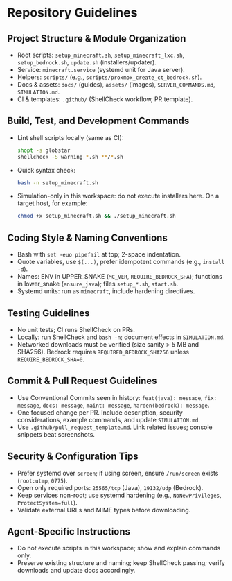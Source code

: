 # Repository Guidelines

## Project Structure & Module Organization
- Root scripts: `setup_minecraft.sh`, `setup_minecraft_lxc.sh`, `setup_bedrock.sh`, `update.sh` (installers/updater).
- Service: `minecraft.service` (systemd unit for Java server).
- Helpers: `scripts/` (e.g., `scripts/proxmox_create_ct_bedrock.sh`).
- Docs & assets: `docs/` (guides), `assets/` (images), `SERVER_COMMANDS.md`, `SIMULATION.md`.
- CI & templates: `.github/` (ShellCheck workflow, PR template).

## Build, Test, and Development Commands
- Lint shell scripts locally (same as CI):
  ```bash
  shopt -s globstar
  shellcheck -S warning *.sh **/*.sh
  ```
- Quick syntax check:
  ```bash
  bash -n setup_minecraft.sh
  ```
- Simulation-only in this workspace: do not execute installers here. On a target host, for example:
  ```bash
  chmod +x setup_minecraft.sh && ./setup_minecraft.sh
  ```

## Coding Style & Naming Conventions
- Bash with `set -euo pipefail` at top; 2-space indentation.
- Quote variables, use `$(...)`, prefer idempotent commands (e.g., `install -d`).
- Names: ENV in UPPER_SNAKE (`MC_VER`, `REQUIRE_BEDROCK_SHA`); functions in lower_snake (`ensure_java`); files `setup_*.sh`, `start.sh`.
- Systemd units: run as `minecraft`, include hardening directives.

## Testing Guidelines
- No unit tests; CI runs ShellCheck on PRs.
- Locally: run ShellCheck and `bash -n`; document effects in `SIMULATION.md`.
- Networked downloads must be verified (size sanity > 5 MB and SHA256). Bedrock requires `REQUIRED_BEDROCK_SHA256` unless `REQUIRE_BEDROCK_SHA=0`.

## Commit & Pull Request Guidelines
- Use Conventional Commits seen in history: `feat(java): message`, `fix: message`, `docs: message`, `maint: message`, `harden(bedrock): message`.
- One focused change per PR. Include description, security considerations, example commands, and update `SIMULATION.md`.
- Use `.github/pull_request_template.md`. Link related issues; console snippets beat screenshots.

## Security & Configuration Tips
- Prefer systemd over `screen`; if using screen, ensure `/run/screen` exists (`root:utmp`, `0775`).
- Open only required ports: `25565/tcp` (Java), `19132/udp` (Bedrock).
- Keep services non-root; use systemd hardening (e.g., `NoNewPrivileges`, `ProtectSystem=full`).
- Validate external URLs and MIME types before downloading.

## Agent-Specific Instructions
- Do not execute scripts in this workspace; show and explain commands only.
- Preserve existing structure and naming; keep ShellCheck passing; verify downloads and update docs accordingly.

